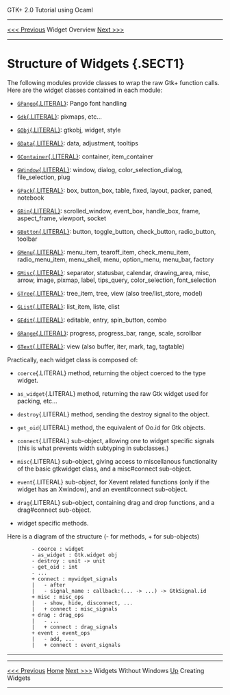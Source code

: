   GTK+ 2.0 Tutorial using Ocaml
  ------------------------------- ----------------- --------------------------
  [\<\<\< Previous](x547.html)    Widget Overview   [Next \>\>\>](c655.html)

* * * * *

Structure of Widgets {.SECT1}
====================

The following modules provide classes to wrap the raw Gtk+ function
calls. Here are the widget classes contained in each module:

-   [`GPango`{.LITERAL}](http://lablgtk.forge.ocamlcore.org/refdoc/GPango.html):
    Pango font handling

-   [`Gdk`{.LITERAL}](http://lablgtk.forge.ocamlcore.org/refdoc/Gdk.html):
    pixmaps, etc...

-   [`GObj`{.LITERAL}](http://lablgtk.forge.ocamlcore.org/refdoc/GObj.html):
    gtkobj, widget, style

-   [`GData`{.LITERAL}](http://lablgtk.forge.ocamlcore.org/refdoc/GData.html):
    data, adjustment, tooltips

-   [`GContainer`{.LITERAL}](http://lablgtk.forge.ocamlcore.org/refdoc/GContainer.html):
    container, item\_container

-   [`GWindow`{.LITERAL}](http://lablgtk.forge.ocamlcore.org/refdoc/GWindow.html):
    window, dialog, color\_selection\_dialog, file\_selection, plug

-   [`GPack`{.LITERAL}](http://lablgtk.forge.ocamlcore.org/refdoc/GPack.html):
    box, button\_box, table, fixed, layout, packer, paned, notebook

-   [`GBin`{.LITERAL}](http://lablgtk.forge.ocamlcore.org/refdoc/GBin.html):
    scrolled\_window, event\_box, handle\_box, frame, aspect\_frame,
    viewport, socket

-   [`GButton`{.LITERAL}](http://lablgtk.forge.ocamlcore.org/refdoc/GButton.html):
    button, toggle\_button, check\_button, radio\_button, toolbar

-   [`GMenu`{.LITERAL}](http://lablgtk.forge.ocamlcore.org/refdoc/GMenu.html):
    menu\_item, tearoff\_item, check\_menu\_item, radio\_menu\_item,
    menu\_shell, menu, option\_menu, menu\_bar, factory

-   [`GMisc`{.LITERAL}](http://lablgtk.forge.ocamlcore.org/refdoc/GMisc.html):
    separator, statusbar, calendar, drawing\_area, misc, arrow, image,
    pixmap, label, tips\_query, color\_selection, font\_selection

-   [`GTree`{.LITERAL}](http://lablgtk.forge.ocamlcore.org/refdoc/GTree.html):
    tree\_item, tree, view (also tree/list\_store, model)

-   [`GList`{.LITERAL}](http://lablgtk.forge.ocamlcore.org/refdoc/GList.html):
    list\_item, liste, clist

-   [`GEdit`{.LITERAL}](http://lablgtk.forge.ocamlcore.org/refdoc/GEdit.html):
    editable, entry, spin\_button, combo

-   [`GRange`{.LITERAL}](http://lablgtk.forge.ocamlcore.org/refdoc/GRange.html):
    progress, progress\_bar, range, scale, scrollbar

-   [`GText`{.LITERAL}](http://lablgtk.forge.ocamlcore.org/refdoc/GText.html):
    view (also buffer, iter, mark, tag, tagtable)

Practically, each widget class is composed of:

-   `coerce`{.LITERAL} method, returning the object coerced to the type
    widget.

-   `as_widget`{.LITERAL} method, returning the raw Gtk widget used for
    packing, etc...

-   `destroy`{.LITERAL} method, sending the destroy signal to the
    object.

-   `get_oid`{.LITERAL} method, the equivalent of Oo.id for Gtk objects.

-   `connect`{.LITERAL} sub-object, allowing one to widget specific
    signals (this is what prevents width subtyping in subclasses.)

-   `misc`{.LITERAL} sub-object, giving access to miscellanous
    functionality of the basic gtkwidget class, and a misc\#connect
    sub-object.

-   `event`{.LITERAL} sub-object, for Xevent related functions (only if
    the widget has an Xwindow), and an event\#connect sub-object.

-   `drag`{.LITERAL} sub-object, containing drag and drop functions, and
    a drag\#connect sub-object.

-   widget specific methods.

Here is a diagram of the structure (- for methods, + for sub-objects)

~~~~ {.PROGRAMLISTING}
        - coerce : widget
        - as_widget : Gtk.widget obj
        - destroy : unit -> unit
        - get_oid : int
        - ...
        + connect : mywidget_signals
        |   - after
        |   - signal_name : callback:(... -> ...) -> GtkSignal.id
        + misc : misc_ops
        |   - show, hide, disconnect, ...
        |   + connect : misc_signals
        + drag : drag_ops
        |   - ...
        |   + connect : drag_signals
        + event : event_ops
        |   - add, ...
        |   + connect : event_signals
~~~~

* * * * *

  ------------------------------ -------------------- --------------------------
  [\<\<\< Previous](x547.html)   [Home](book1.html)   [Next \>\>\>](c655.html)
  Widgets Without Windows        [Up](c518.html)      Creating Widgets
  ------------------------------ -------------------- --------------------------



